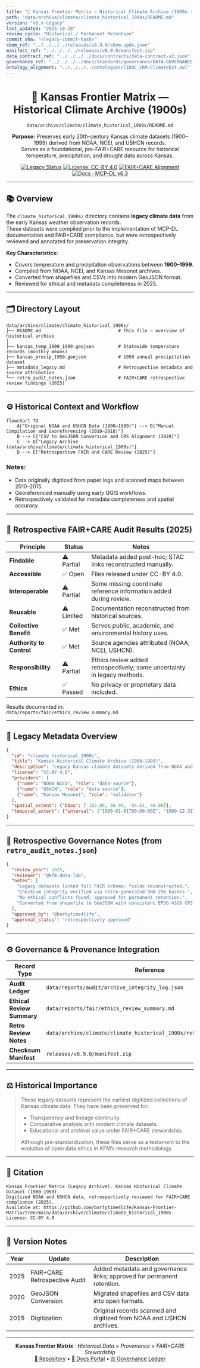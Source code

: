 ```yaml
---
title: "📜 Kansas Frontier Matrix — Historical Climate Archive (1900s · Pre-FAIR+CARE Reference Collection)"
path: "data/archive/climate/climate_historical_1900s/README.md"
version: "v8.x-Legacy"
last_updated: "2025-10-28"
review_cycle: "Historical / Permanent Retention"
commit_sha: "<legacy-commit-hash>"
sbom_ref: "../../../../releases/v8.9.0/sbom.spdx.json"
manifest_ref: "../../../../releases/v8.9.0/manifest.zip"
data_contract_ref: "../../../../docs/contracts/data-contract-v2.json"
governance_ref: "../../../../docs/standards/governance/DATA-GOVERNANCE.md"
ontology_alignment: "../../../../ontologies/CIDOC_CRM-ClimateExt.owl"
---
```


<div align="center">

# 📜 Kansas Frontier Matrix — **Historical Climate Archive (1900s)**
`data/archive/climate/climate_historical_1900s/README.md`

**Purpose:** Preserves early 20th-century Kansas climate datasets (1900–1999) derived from NOAA, NCEI, and USHCN records.  
Serves as a foundational, pre-FAIR+CARE resource for historical temperature, precipitation, and drought data across Kansas.

[![Legacy Status](https://img.shields.io/badge/Status-Legacy%20Preserved-grey)](../../../../docs/standards/governance/DATA-GOVERNANCE.md)
[![License: CC-BY 4.0](https://img.shields.io/badge/License-CC--BY%204.0-green)](../../../../LICENSE)
[![FAIR+CARE Alignment](https://img.shields.io/badge/FAIR%2BCARE-Retrospective%20Applied-yellow)](../../../../docs/standards/faircare-validation.md)
[![Docs · MCP-DL v6.3](https://img.shields.io/badge/Docs-MCP--DL%20v6.3-blue)](../../../../docs/architecture/repo-focus.md)

</div>

---

## 📚 Overview

The `climate_historical_1900s/` directory contains **legacy climate data** from the early Kansas weather observation records.  
These datasets were compiled prior to the implementation of MCP-DL documentation and FAIR+CARE compliance, but were retrospectively reviewed and annotated for preservation integrity.

**Key Characteristics:**
- Covers temperature and precipitation observations between **1900–1999**.  
- Compiled from NOAA, NCEI, and Kansas Mesonet archives.  
- Converted from shapefiles and CSVs into modern GeoJSON format.  
- Reviewed for ethical and metadata completeness in 2025.  

---

## 🗂️ Directory Layout

```plaintext
data/archive/climate/climate_historical_1900s/
├── README.md                             # This file — overview of historical archive
│
├── kansas_temp_1900_1999.geojson         # Statewide temperature records (monthly means)
├── kansas_precip_1950.geojson            # 1950 annual precipitation dataset
├── metadata_legacy.md                    # Retrospective metadata and source attribution
└── retro_audit_notes.json                # FAIR+CARE retrospective review findings (2025)
```

---

## ⚙️ Historical Context and Workflow

```mermaid
flowchart TD
    A["Original NOAA and USHCN Data (1900–1999)"] --> B["Manual Compilation and Georeferencing (2010–2018)"]
    B --> C["CSV to GeoJSON Conversion and CRS Alignment (2020)"]
    C --> D["Legacy Archive (data/archive/climate/climate_historical_1900s)"]
    D --> E["Retrospective FAIR and CARE Review (2025)"]
```

### Notes:
- Data originally digitized from paper logs and scanned maps between 2010–2015.  
- Georeferenced manually using early QGIS workflows.  
- Retrospectively validated for metadata completeness and spatial accuracy.  

---

## 🧩 Retrospective FAIR+CARE Audit Results (2025)

| Principle | Status | Notes |
|------------|---------|-------|
| **Findable** | ⚠️ Partial | Metadata added post-hoc; STAC links reconstructed manually. |
| **Accessible** | ✅ Open | Files released under CC-BY 4.0. |
| **Interoperable** | ⚠️ Partial | Some missing coordinate reference information added during review. |
| **Reusable** | ⚠️ Limited | Documentation reconstructed from historical sources. |
| **Collective Benefit** | ✅ Met | Serves public, academic, and environmental history uses. |
| **Authority to Control** | ✅ Met | Source agencies attributed (NOAA, NCEI, USHCN). |
| **Responsibility** | ⚠️ Partial | Ethics review added retrospectively; some uncertainty in legacy methods. |
| **Ethics** | ✅ Passed | No privacy or proprietary data included. |

Results documented in:  
`data/reports/fair/ethics_review_summary.md`

---

## 🧠 Legacy Metadata Overview

```json
{
  "id": "climate_historical_1900s",
  "title": "Kansas Historical Climate Archive (1900–1999)",
  "description": "Legacy Kansas climate datasets derived from NOAA and USHCN archives for the 20th century.",
  "license": "CC-BY 4.0",
  "providers": [
    {"name": "NOAA NCEI", "role": "data-source"},
    {"name": "USHCN", "role": "data-source"},
    {"name": "Kansas Mesonet", "role": "validator"}
  ],
  "spatial_extent": {"bbox": [-102.05, 36.99, -94.61, 40.00]},
  "temporal_extent": {"interval": ["1900-01-01T00:00:00Z", "1999-12-31T00:00:00Z"]}
}
```

---

## 🧾 Retrospective Governance Notes (from `retro_audit_notes.json`)

```json
{
  "review_year": 2025,
  "reviewer": "@kfm-data-lab",
  "notes": [
    "Legacy datasets lacked full FAIR schema; fields reconstructed.",
    "Checksum integrity verified via retro-generated SHA-256 hashes.",
    "No ethical conflicts found; approved for permanent retention.",
    "Converted from shapefile to GeoJSON with consistent EPSG:4326 CRS."
  ],
  "approved_by": "@bartytime4life",
  "approval_status": "retrospectively-approved"
}
```

---

## ⚙️ Governance & Provenance Integration

| Record Type | Reference |
|--------------|------------|
| **Audit Ledger** | `data/reports/audit/archive_integrity_log.json` |
| **Ethical Review Summary** | `data/reports/fair/ethics_review_summary.md` |
| **Retro Review Notes** | `data/archive/climate/climate_historical_1900s/retro_audit_notes.json` |
| **Checksum Manifest** | `releases/v8.9.0/manifest.zip` |

---

## ⚖️ Historical Importance

> These legacy datasets represent the earliest digitized collections of Kansas climate data.
> They have been preserved for:
> - Transparency and lineage continuity.  
> - Comparative analysis with modern climate datasets.  
> - Educational and archival value under FAIR+CARE stewardship.  
>
> Although pre-standardization, these files serve as a testament to the evolution of open data ethics in KFM’s research methodology.

---

## 🧾 Citation

```text
Kansas Frontier Matrix (Legacy Archive). Kansas Historical Climate Dataset (1900–1999).
Digitized NOAA and USHCN data, retrospectively reviewed for FAIR+CARE compliance (2025).
Available at: https://github.com/bartytime4life/Kansas-Frontier-Matrix/tree/main/data/archive/climate/climate_historical_1900s
License: CC-BY 4.0
```

---

## 🧾 Version Notes

| Year | Update | Description |
|------|---------|-------------|
| 2025 | FAIR+CARE Retrospective Audit | Added metadata and governance links; approved for permanent retention. |
| 2020 | GeoJSON Conversion | Migrated shapefiles and CSV data into open formats. |
| 2015 | Digitization | Original records scanned and digitized from NOAA and USHCN archives. |

---

<div align="center">

**Kansas Frontier Matrix** · *Historical Data × Provenance × FAIR+CARE Stewardship*  
[🔗 Repository](https://github.com/bartytime4life/Kansas-Frontier-Matrix) • [🧭 Docs Portal](../../../../docs/) • [⚖️ Governance Ledger](../../../../docs/standards/governance/)

</div>
